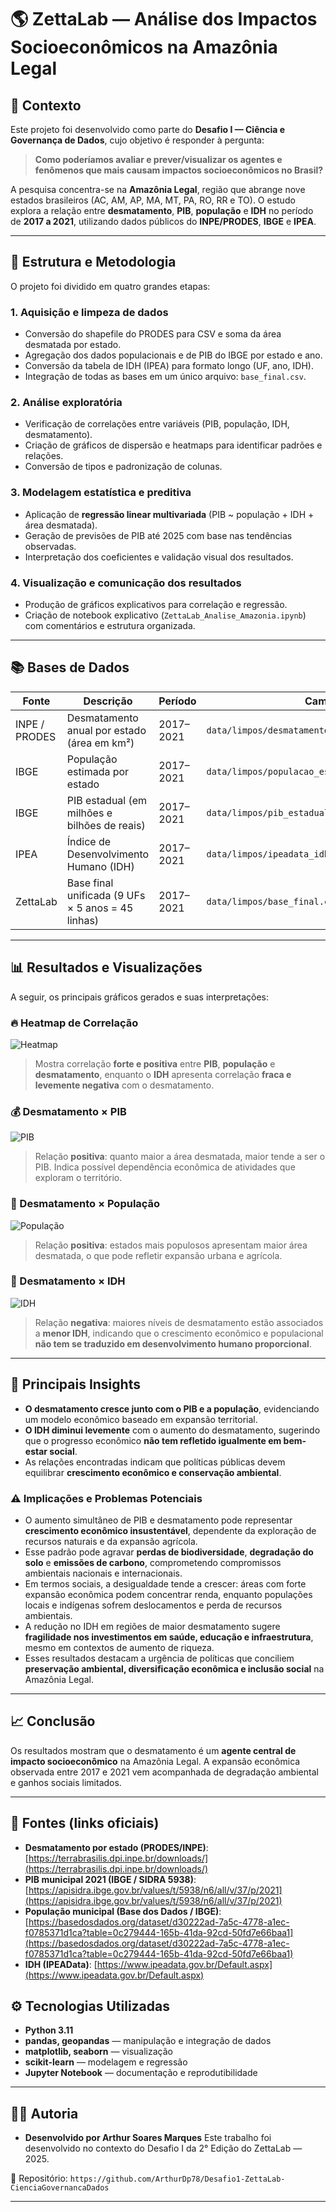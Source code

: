 # 🌎 ZettaLab — Análise dos Impactos Socioeconômicos na Amazônia Legal

## 🧭 Contexto

Este projeto foi desenvolvido como parte do **Desafio I — Ciência e Governança de Dados**, cujo objetivo é responder à pergunta:

> **Como poderíamos avaliar e prever/visualizar os agentes e fenômenos que mais causam impactos socioeconômicos no Brasil?**

A pesquisa concentra-se na **Amazônia Legal**, região que abrange nove estados brasileiros (AC, AM, AP, MA, MT, PA, RO, RR e TO). O estudo explora a relação entre **desmatamento**, **PIB**, **população** e **IDH** no período de **2017 a 2021**, utilizando dados públicos do **INPE/PRODES**, **IBGE** e **IPEA**.

---

## 🧩 Estrutura e Metodologia

O projeto foi dividido em quatro grandes etapas:

### 1. Aquisição e limpeza de dados

* Conversão do shapefile do PRODES para CSV e soma da área desmatada por estado.
* Agregação dos dados populacionais e de PIB do IBGE por estado e ano.
* Conversão da tabela de IDH (IPEA) para formato longo (UF, ano, IDH).
* Integração de todas as bases em um único arquivo: `base_final.csv`.

### 2. Análise exploratória

* Verificação de correlações entre variáveis (PIB, população, IDH, desmatamento).
* Criação de gráficos de dispersão e heatmaps para identificar padrões e relações.
* Conversão de tipos e padronização de colunas.

### 3. Modelagem estatística e preditiva

* Aplicação de **regressão linear multivariada** (PIB ~ população + IDH + área desmatada).
* Geração de previsões de PIB até 2025 com base nas tendências observadas.
* Interpretação dos coeficientes e validação visual dos resultados.

### 4. Visualização e comunicação dos resultados

* Produção de gráficos explicativos para correlação e regressão.
* Criação de notebook explicativo (`ZettaLab_Analise_Amazonia.ipynb`) com comentários e estrutura organizada.

---

## 📚 Bases de Dados

| Fonte         | Descrição                                         | Período   | Caminho                                           |
| ------------- | ------------------------------------------------- | --------- | ------------------------------------------------- |
| INPE / PRODES | Desmatamento anual por estado (área em km²)       | 2017–2021 | `data/limpos/desmatamento_2017-2021.csv`          |
| IBGE          | População estimada por estado                     | 2017–2021 | `data/limpos/populacao_estadual_2017-2021.csv`    |
| IBGE          | PIB estadual (em milhões e bilhões de reais)      | 2017–2021 | `data/limpos/pib_estadual_amazonia_2017_2021.csv` |
| IPEA          | Índice de Desenvolvimento Humano (IDH)            | 2017–2021 | `data/limpos/ipeadata_idh_2017-2021.csv`          |
| ZettaLab      | Base final unificada (9 UFs × 5 anos = 45 linhas) | 2017–2021 | `data/limpos/base_final.csv`                      |

---

## 📊 Resultados e Visualizações

A seguir, os principais gráficos gerados e suas interpretações:

### 🔥 Heatmap de Correlação

![Heatmap](img/heatmap.png)

> Mostra correlação **forte e positiva** entre **PIB**, **população** e **desmatamento**, enquanto o **IDH** apresenta correlação **fraca e levemente negativa** com o desmatamento.

### 💰 Desmatamento × PIB

![PIB](img/desmatamento_pib.png)

> Relação **positiva**: quanto maior a área desmatada, maior tende a ser o PIB. Indica possível dependência econômica de atividades que exploram o território.

### 👥 Desmatamento × População

![População](img/desmatamento_populacao.png)

> Relação **positiva**: estados mais populosos apresentam maior área desmatada, o que pode refletir expansão urbana e agrícola.

### 🌱 Desmatamento × IDH

![IDH](img/desmatamento_idh.png)

> Relação **negativa**: maiores níveis de desmatamento estão associados a **menor IDH**, indicando que o crescimento econômico e populacional **não tem se traduzido em desenvolvimento humano proporcional**.

---

## 🧠 Principais Insights

* **O desmatamento cresce junto com o PIB e a população**, evidenciando um modelo econômico baseado em expansão territorial.
* **O IDH diminui levemente** com o aumento do desmatamento, sugerindo que o progresso econômico **não tem refletido igualmente em bem-estar social**.
* As relações encontradas indicam que políticas públicas devem equilibrar **crescimento econômico e conservação ambiental**.

### ⚠️ Implicações e Problemas Potenciais

* O aumento simultâneo de PIB e desmatamento pode representar **crescimento econômico insustentável**, dependente da exploração de recursos naturais e da expansão agrícola.
* Esse padrão pode agravar **perdas de biodiversidade**, **degradação do solo** e **emissões de carbono**, comprometendo compromissos ambientais nacionais e internacionais.
* Em termos sociais, a desigualdade tende a crescer: áreas com forte expansão econômica podem concentrar renda, enquanto populações locais e indígenas sofrem deslocamentos e perda de recursos ambientais.
* A redução no IDH em regiões de maior desmatamento sugere **fragilidade nos investimentos em saúde, educação e infraestrutura**, mesmo em contextos de aumento de riqueza.
* Esses resultados destacam a urgência de políticas que conciliem **preservação ambiental, diversificação econômica e inclusão social** na Amazônia Legal.

---

## 📈 Conclusão 

Os resultados mostram que o desmatamento é um **agente central de impacto socioeconômico** na Amazônia Legal. A expansão econômica observada entre 2017 e 2021 vem acompanhada de degradação ambiental e ganhos sociais limitados.

---

## 🔗 Fontes (links oficiais)

* **Desmatamento por estado (PRODES/INPE)**: [https://terrabrasilis.dpi.inpe.br/downloads/](https://terrabrasilis.dpi.inpe.br/downloads/)
* **PIB municipal 2021 (IBGE / SIDRA 5938)**: [https://apisidra.ibge.gov.br/values/t/5938/n6/all/v/37/p/2021](https://apisidra.ibge.gov.br/values/t/5938/n6/all/v/37/p/2021)
* **População municipal (Base dos Dados / IBGE)**: [https://basedosdados.org/dataset/d30222ad-7a5c-4778-a1ec-f0785371d1ca?table=0c279444-165b-41da-92cd-50fd7e66baa1](https://basedosdados.org/dataset/d30222ad-7a5c-4778-a1ec-f0785371d1ca?table=0c279444-165b-41da-92cd-50fd7e66baa1)
* **IDH (IPEAData)**: [https://www.ipeadata.gov.br/Default.aspx](https://www.ipeadata.gov.br/Default.aspx)

## ⚙️ Tecnologias Utilizadas

* **Python 3.11**
* **pandas, geopandas** — manipulação e integração de dados
* **matplotlib, seaborn** — visualização
* **scikit-learn** — modelagem e regressão
* **Jupyter Notebook** — documentação e reprodutibilidade

---

## 👩‍💻 Autoria

* **Desenvolvido por Arthur Soares Marques**
Este trabalho foi desenvolvido no contexto do Desafio I da 2° Edição do ZettaLab — 2025.

📂 Repositório: `https://github.com/ArthurDp78/Desafio1-ZettaLab-CienciaGovernancaDados`

---
